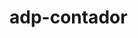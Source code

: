 # adp-contador

<script>
  setTimeout(() => {

fetch("/api/plip-counter/", {
  method: "GET",
  headers: {
    "Content-Type": "application/json",
    "Cache-Control": "no-cache"
  },
})
  .then((response) => response.json())
  .then((data) => {
    const confirmed_signatures =
      data.data.signaturesTotal.data.plip_signatures_aggregate.aggregate.sum.confirmed_signatures;
    const expected_signatures =
      data.data.signaturesTotal.data.plips_aggregate.aggregate.sum.expected_signatures;
    console.log("Confirmed Signatures:", confirmed_signatures);
    console.log("Expected Signatures:", expected_signatures);
    document.querySelector(
      "#block-39884 > div:nth-child(1) > div:nth-child(1) > div:nth-child(1) > div:nth-child(1) > div:nth-child(1) > div:nth-child(1) > div:nth-child(1) > div:nth-child(2) > span:nth-child(1) > span:nth-child(1) > span:nth-child(1) > span:nth-child(1) > span:nth-child(1)"
    ).textContent = new Intl.NumberFormat().format(
      confirmed_signatures + expected_signatures
    );
    document.querySelector(
      "#block-39884 > div:nth-child(1) > div:nth-child(1) > div:nth-child(3) > div:nth-child(1) > div:nth-child(1) > div:nth-child(1) > div:nth-child(1) > div:nth-child(2) > span:nth-child(1) > span:nth-child(1) > span:nth-child(1) > span:nth-child(1) > span:nth-child(1)"
    ).textContent = new Intl.NumberFormat().format(
      confirmed_signatures
    );
  })
  .catch((error) => {
    console.error("Error:", error);
  });
}, "1000")
</script>
